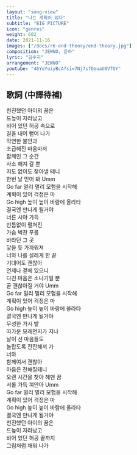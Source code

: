 ```yaml
---
layout: "song-view"
title: "나는 계획이 있다"
subtitle: "BIG PICTURE"
icon: "genres"
weight: 602
date: 2021-11-16
images: ["/docs/r6-end-theory/end-theory.jpg"]
composition: "JEWNO, 윤하"
lyric: "김수지"
arrangement: "JEWNO"
youtube: "46YuYoiyBcA?si=7Nj7sfDeuaU8VTOY"
---
```


## 歌詞 (中譯待補)

천진했던 아이의 꿈은  
드높이 자라났고  
비어 있던 허공 속으로  
길을 내어 뻗어 나가  
막연한 불안과  
조급해진 마음마저  
함께인 그 순간  
사소 해져 갈 뿐  
지도 없이도 찾아낼 테니  
한번 날 믿어 봐 Umm  
Go far 멀리 멀리 모험을 시작해  
계획이 있어 걱정은 마  
Go high 높이 높이 바람에 올라타  
결국엔 만나게 될거야  
너른 시야 가득  
빈틈없이 펼쳐진  
가슴 벅찬 푸름  
바라던 그 곳  
닿을 듯 가까워져  
너와 나를 설레게 한 끝  
기대어도 괜찮아  
언제나 곁에 있으니  
다친 마음은 소나기일 뿐  
곧 괜찮아질 거야 Umm  
Go far 멀리 멀리 모험을 시작해  
계획이 있어 걱정은 마  
Go high 높이 높이 바람에 올라타  
결국엔 만나게 될거야  
무성한 가시 밭  
따가운 모래먼지가 지나  
날이 선 마음들도  
놀랍도록 잔잔해져 가  
너와  
함께여서 괜찮아  
마음은 전해질테니  
오랜 시간을 찾아 헤맨 꿈  
서롤 가득 껴안아 Umm  
Go far 멀리 멀리 모험을 시작해  
계획이 있어 걱정은 마  
Go high 높이 높이 바람에 올라타  
결국엔 만나게 될거야  
천진했던 아이의 꿈은  
드높이 자라났고  
비어 있던 허공 끝까지  
그림처럼 채워 나가  
